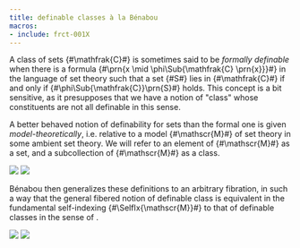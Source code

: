 ```yaml
---
title: definable classes à la Bénabou
macros:
- include: frct-001X
---
```


A class of sets {#\mathfrak{C}#} is sometimes said to be *formally definable* when there is a formula {#\prn{x \mid \phi\Sub{\mathfrak{C} \prn{x}}}#} in the language of set theory such that a set {#S#} lies in {#\mathfrak{C}#} if and only if {#\phi\Sub{\mathfrak{C}}\prn{S}#} holds. This concept is a bit sensitive, as it presupposes that we have a notion of "class" whose constituents are not
all definable in this sense.

A better behaved notion of definability for sets than the formal one is
given *model-theoretically*, i.e. relative to a model {#\mathscr{M}#} of set
theory in some ambient set theory. We will refer to
an element of {#\mathscr{M}#} as a set, and a subcollection of {#\mathscr{M}#}
as a class.

![](frct-002U)
![](frct-002V)

Bénabou then generalizes these definitions to an arbitrary fibration,
in such a way that the general fibered notion of definable class is
equivalent in the fundamental self-indexing {#\SelfIx{\mathscr{M}}#} to that of definable classes in the sense of [](frct-002V).

![](frct-002Q)
![](frct-002S)
